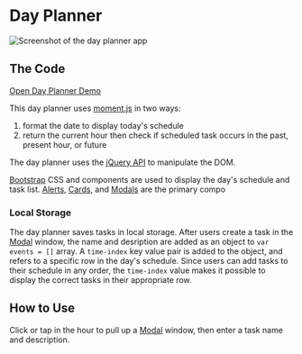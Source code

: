 <h1>Day Planner</h1>

<img src="https://lh3.googleusercontent.com/C7Cbq4BnQhHzxOt5fDa75val-cqf95kBWEksC87iblOjJpaxnI7_B1rD1yxIhzoCL2u1eFk9XB8ZopjxPiyRvXsvINNmwHm8i5-9tkDTcM_qUekyqygJUIsETwNwAS86AzryWtIBrCY_8Riy7FhgnrUeptjDulipO89tmSX3bQE8fOMqPQL7aySjzIM3bJRa8foHRvEou2vbVLtzka04qPaWmclIY0uM9nNT3WOhquPMxe8tb_DDxFdmpUlP9T-xBfBxhYZ8XPJmadlM6WWJwaoImGVLxE0UgH5Dy_KAwsPcg-s4Df_YiKh38q75Vlqzz7zLGFMyHgp8SzDb7JgoUf7A1RigNohQ3Qu8nslh4r-mAd5fBRGb8kT9NO-WgDhnnp8mtnYNf4gc1jpuLIoBmRyofBm_TyBIWZVN9d3cRYasg_WY3bjDjV1uplHJZeWRRtmSbWpMLFwLCxj8v_op-fdH39Fpm5DuY6JDCeQlsCPsOx9KK7SRxBkxjUtYXjqGbesp47wf-u5RDHDDPn7okJp8jKjo9RbY5eumAawJZ8b22PUOPsR9-mNvCM0wLSwniXMbR2JsY6YM2WLZ5sZGcOdPdkNAMuv6dsLNLWiyF1uRQs3J4tfVOkOjrttfHhl_p5Ug_IFnQandChUiliNyjxDAl6x7uYxhN3MnZ5oGdmVl52tGvLKqAPE=w1862-h1140-no"
    alt="Screenshot of the day planner app">

<h2>The Code</h2>
<a href="https://uxhawk.github.io/class-activities/week-05_third-party-apis/homework/index.html">Open Day Planner
    Demo</a>

<p>This day planner uses <a href="https://momentjs.com/">moment.js</a> in two ways:</p>
<ol>
    <li>format the date to display today's schedule</li>
    <li>return the current hour then check if scheduled task occurs in the past, present hour, or future</li>
</ol>
<p>The day planner uses the <a href="https://api.jquery.com/">jQuery API</a> to manipulate the DOM.</p>

<p><a href="https://getbootstrap.com/">Bootstrap</a> CSS and components are used to display the day's schedule and task
    list. <a href="https://getbootstrap.com/docs/4.4/components/alerts/">Alerts</a>, <a
        href="https://getbootstrap.com/docs/4.4/components/card/">Cards</a>, and <a
        href="https://getbootstrap.com/docs/4.4/components/modal/">Modals</a> are the primary compo
</p>

<h3>Local Storage</h3>
<p>The day planner saves tasks in local storage. After users create a task in the <a
        href="https://getbootstrap.com/docs/4.4/components/modal/">Modal</a> window, the name and desription are added
    as an object to <code>var events = []</code> array. A <code>time-index</code> key value pair is added to the object,
    and refers to a specific row in the day's schedule. Since users can add tasks to their schedule in any order, the
    <code>time-index</code> value makes it possible to display the correct tasks in their appropriate row. </p>

<h2>How to Use</h2>
<p>Click or tap in the hour to pull up a <a href="https://getbootstrap.com/docs/4.4/components/modal/">Modal</a> window,
    then enter a task name and description.</p>